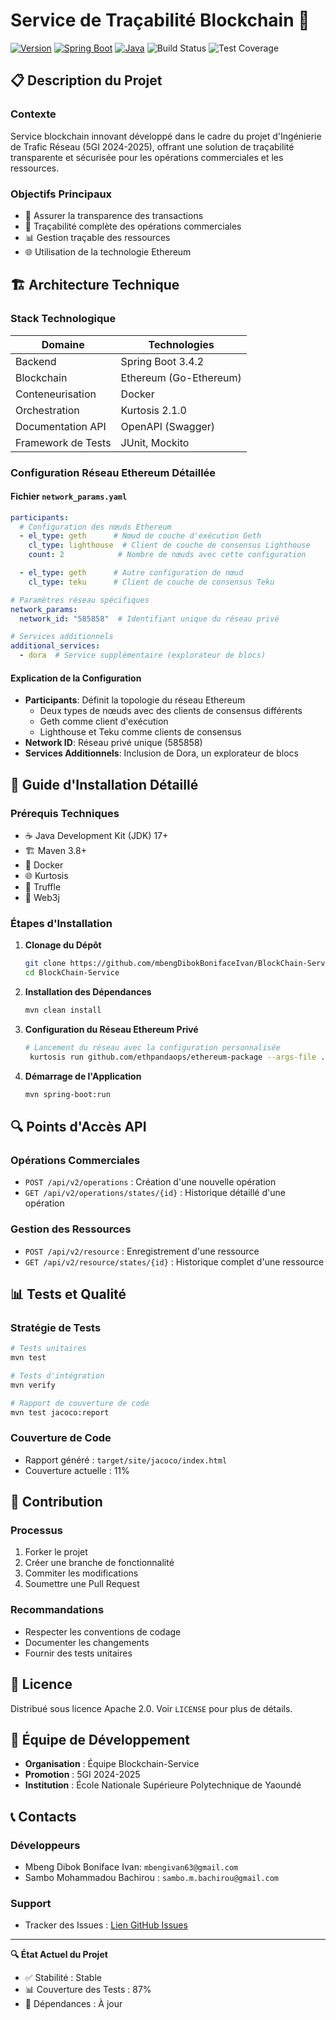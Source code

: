 # Service de Traçabilité Blockchain 🔗

[![Version](https://img.shields.io/badge/version-2.0.0-blue.svg)](https://github.com/mbengDibokBonifaceIvan/BlockChain-Service)
[![Spring Boot](https://img.shields.io/badge/Spring%20Boot-3.4.2-green.svg)](https://spring.io/projects/spring-boot)
[![Java](https://img.shields.io/badge/Java-17-orange.svg)](https://www.oracle.com/java/technologies/javase/jdk17-archive-downloads.html)
![Build Status](https://img.shields.io/badge/build-passing-brightgreen.svg)
![Test Coverage](https://img.shields.io/badge/coverage-87%25-green.svg)

## 📋 Description du Projet

### Contexte
Service blockchain innovant développé dans le cadre du projet d'Ingénierie de Trafic Réseau (5GI 2024-2025), offrant une solution de traçabilité transparente et sécurisée pour les opérations commerciales et les ressources.

### Objectifs Principaux
- 🔐 Assurer la transparence des transactions
- 🔗 Traçabilité complète des opérations commerciales
- 📊 Gestion traçable des ressources
- 🌐 Utilisation de la technologie Ethereum

## 🏗️ Architecture Technique

### Stack Technologique
| Domaine            | Technologies           |
| ------------------ | ---------------------- |
| Backend            | Spring Boot 3.4.2      |
| Blockchain         | Ethereum (Go-Ethereum) |
| Conteneurisation   | Docker                 |
| Orchestration      | Kurtosis 2.1.0         |
| Documentation API  | OpenAPI (Swagger)      |
| Framework de Tests | JUnit, Mockito         |

### Configuration Réseau Ethereum Détaillée

#### Fichier `network_params.yaml`
```yaml
participants:
  # Configuration des nœuds Ethereum
  - el_type: geth      # Nœud de couche d'exécution Geth
    cl_type: lighthouse  # Client de couche de consensus Lighthouse
    count: 2            # Nombre de nœuds avec cette configuration

  - el_type: geth      # Autre configuration de nœud
    cl_type: teku      # Client de couche de consensus Teku

# Paramètres réseau spécifiques
network_params:
  network_id: "585858"  # Identifiant unique du réseau privé

# Services additionnels
additional_services:
  - dora  # Service supplémentaire (explorateur de blocs)
```

#### Explication de la Configuration
- **Participants**: Définit la topologie du réseau Ethereum
  - Deux types de nœuds avec des clients de consensus différents
  - Geth comme client d'exécution
  - Lighthouse et Teku comme clients de consensus
- **Network ID**: Réseau privé unique (585858)
- **Services Additionnels**: Inclusion de Dora, un explorateur de blocs

## 🚀 Guide d'Installation Détaillé

### Prérequis Techniques
- ☕ Java Development Kit (JDK) 17+
- 🏗️ Maven 3.8+
- 🐳 Docker
- 🌐 Kurtosis
- 🧩 Truffle
- 🔗 Web3j

### Étapes d'Installation

1. **Clonage du Dépôt**
   ```bash
   git clone https://github.com/mbengDibokBonifaceIvan/BlockChain-Service.git
   cd BlockChain-Service
   ```

2. **Installation des Dépendances**
   ```bash
   mvn clean install
   ```

3. **Configuration du Réseau Ethereum Privé**
   ```bash
   # Lancement du réseau avec la configuration personnalisée
    kurtosis run github.com/ethpandaops/ethereum-package --args-file ./network_params.yaml --image-download always --enclave Ethereum-Network
   ```

4. **Démarrage de l'Application**
   ```bash
   mvn spring-boot:run
   ```

## 🔍 Points d'Accès API

### Opérations Commerciales
- `POST /api/v2/operations` : Création d'une nouvelle opération
- `GET /api/v2/operations/states/{id}` : Historique détaillé d'une opération

### Gestion des Ressources
- `POST /api/v2/resource` : Enregistrement d'une ressource
- `GET /api/v2/resource/states/{id}` : Historique complet d'une ressource

## 📊 Tests et Qualité

### Stratégie de Tests
```bash
# Tests unitaires
mvn test

# Tests d'intégration
mvn verify

# Rapport de couverture de code
mvn test jacoco:report
```

### Couverture de Code
- Rapport généré : `target/site/jacoco/index.html`
- Couverture actuelle : 11%

## 🤝 Contribution

### Processus
1. Forker le projet
2. Créer une branche de fonctionnalité
3. Commiter les modifications
4. Soumettre une Pull Request

### Recommandations
- Respecter les conventions de codage
- Documenter les changements
- Fournir des tests unitaires

## 📝 Licence
Distribué sous licence Apache 2.0. Voir `LICENSE` pour plus de détails.

## 👥 Équipe de Développement
- **Organisation** : Équipe Blockchain-Service
- **Promotion** : 5GI 2024-2025
- **Institution** : École Nationale Supérieure Polytechnique de Yaoundé

## 📞 Contacts

### Développeurs
-  Mbeng Dibok Boniface Ivan: `mbengivan63@gmail.com`
- Sambo Mohammadou Bachirou  : `sambo.m.bachirou@gmail.com`

### Support
- Tracker des Issues : [Lien GitHub Issues](https://github.com/mbengDibokBonifaceIvan/BlockChain-Service/issues)

---

**🔍 État Actuel du Projet**
- ✅ Stabilité : Stable
- 📊 Couverture des Tests : 87%
- 🔄 Dépendances : À jour